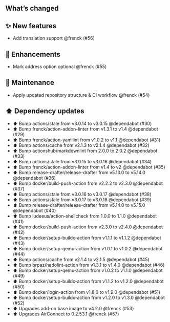 ## What’s changed

## ✨ New features

- Add translation support @frenck (#56)

## 🚀 Enhancements

- Mark address option optional @frenck (#55)

## 🧰 Maintenance

- Apply updated repository structure & CI workflow @frenck (#54)

## ⬆️ Dependency updates

- ⬆️ Bump actions/stale from v3.0.14 to v3.0.15 @dependabot (#30)
- ⬆️ Bump frenck/action-addon-linter from v1.3.1 to v1.4 @dependabot (#29)
- ⬆️ Bump frenck/action-yamllint from v1.0.2 to v1.1 @dependabot (#31)
- ⬆️ Bump actions/cache from v2.1.3 to v2.1.4 @dependabot (#32)
- ⬆️ Bump actionshub/markdownlint from 2.0.0 to 2.0.2 @dependabot (#33)
- ⬆️ Bump actions/stale from v3.0.15 to v3.0.16 @dependabot (#34)
- ⬆️ Bump frenck/action-addon-linter from v1.4 to v2 @dependabot (#35)
- ⬆️ Bump release-drafter/release-drafter from v5.13.0 to v5.14.0 @dependabot (#36)
- ⬆️ Bump docker/build-push-action from v2.2.2 to v2.3.0 @dependabot (#37)
- ⬆️ Bump actions/stale from v3.0.16 to v3.0.17 @dependabot (#38)
- ⬆️ Bump actions/stale from v3.0.17 to v3.0.18 @dependabot (#39)
- ⬆️ Bump release-drafter/release-drafter from v5.14.0 to v5.15.0 @dependabot (#40)
- ⬆️ Bump ludeeus/action-shellcheck from 1.0.0 to 1.1.0 @dependabot (#41)
- ⬆️ Bump docker/build-push-action from v2.3.0 to v2.4.0 @dependabot (#42)
- ⬆️ Bump docker/setup-buildx-action from v1.1.1 to v1.1.2 @dependabot (#43)
- ⬆️ Bump docker/setup-qemu-action from v1.0.1 to v1.0.2 @dependabot (#44)
- ⬆️ Bump actions/cache from v2.1.4 to v2.1.5 @dependabot (#45)
- ⬆️ Bump brpaz/hadolint-action from v1.3.1 to v1.4.0 @dependabot (#46)
- ⬆️ Bump docker/setup-qemu-action from v1.0.2 to v1.1.0 @dependabot (#49)
- ⬆️ Bump docker/setup-buildx-action from v1.1.2 to v1.2.0 @dependabot (#50)
- ⬆️ Bump docker/login-action from v1.8.0 to v1.9.0 @dependabot (#51)
- ⬆️ Bump docker/setup-buildx-action from v1.2.0 to v1.3.0 @dependabot (#52)
- ⬆️ Upgrades add-on base image to v4.2.0 @frenck (#53)
- ⬆️ Upgrades AirConnect to 0.2.53.1 @frenck (#57)
